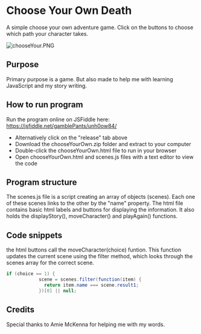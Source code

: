 # Choose Your Own Death
A simple choose your own adventure game. Click on the buttons to choose which path your character takes.

![chooseYour.PNG](https://gamblepants.github.io/img/chooseYour.PNG)

## Purpose
Primary purpose is a game. But also made to help me with learning JavaScript and my story writing. 

## How to run program
Run the program online on JSFiddle here: https://jsfiddle.net/gamblePants/unh0ow84/

- Alternatively click on the "release" tab above
- Download the chooseYourOwn.zip folder and extract to your computer
- Double-click the chooseYourOwn.html file to run in your browser
- Open chooseYourOwn.html and scenes.js files with a text editor to view the code

## Program structure

The scenes.js file is a script creating an array of objects (scenes). Each one of these scenes links to the other by the "name" property. The html file contains basic html labels and buttons for displaying the information. It also holds the displayStory(), moveCharacter() and playAgain() functions.

## Code snippets

the html buttons call the moveCharacter(choice) funtion. This function updates the current scene using the filter method, which looks through the scenes array for the correct scene. 

```C#
if (choice == 1) {
            scene = scenes.filter(function(item) {
              return item.name === scene.result1;
            })[0] || null;
```

## Credits

Special thanks to Amie McKenna for helping me with my words.
